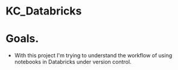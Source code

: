 # KC_Databricks

# Goals.
- With this project I'm trying to understand the workflow of using notebooks in Databricks under version control.
